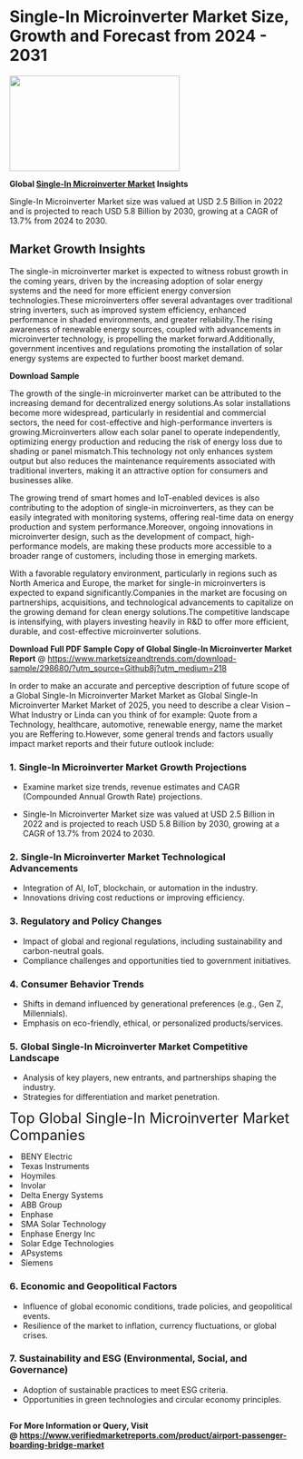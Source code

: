 <H1>Single-In Microinverter Market Size, Growth and Forecast from 2024 - 2031</H1><img class="aligncenter size-medium wp-image-584254" src="https://thirdeyenews.in/wp-content/uploads/2024/09/Global-Market-Research-300x168.jpeg" alt="" width="300" height="168" /><p><strong>Global&nbsp;<a href="https://www.marketsizeandtrends.com/download-sample/298680/?utm_source=Github8j?utm_medium=218">Single-In Microinverter Market</a> Insights</strong></p><p>Single-In Microinverter Market size was valued at USD 2.5 Billion in 2022 and is projected to reach USD 5.8 Billion by 2030, growing at a CAGR of 13.7% from 2024 to 2030.</p><p><h2>Market Growth Insights</h2> <p>The single-in microinverter market is expected to witness robust growth in the coming years, driven by the increasing adoption of solar energy systems and the need for more efficient energy conversion technologies.These microinverters offer several advantages over traditional string inverters, such as improved system efficiency, enhanced performance in shaded environments, and greater reliability.The rising awareness of renewable energy sources, coupled with advancements in microinverter technology, is propelling the market forward.Additionally, government incentives and regulations promoting the installation of solar energy systems are expected to further boost market demand.</p> <p><strong>Download Sample</strong></p> <p>The growth of the single-in microinverter market can be attributed to the increasing demand for decentralized energy solutions.As solar installations become more widespread, particularly in residential and commercial sectors, the need for cost-effective and high-performance inverters is growing.Microinverters allow each solar panel to operate independently, optimizing energy production and reducing the risk of energy loss due to shading or panel mismatch.This technology not only enhances system output but also reduces the maintenance requirements associated with traditional inverters, making it an attractive option for consumers and businesses alike.</p> <p>The growing trend of smart homes and IoT-enabled devices is also contributing to the adoption of single-in microinverters, as they can be easily integrated with monitoring systems, offering real-time data on energy production and system performance.Moreover, ongoing innovations in microinverter design, such as the development of compact, high-performance models, are making these products more accessible to a broader range of customers, including those in emerging markets.</p> <p>With a favorable regulatory environment, particularly in regions such as North America and Europe, the market for single-in microinverters is expected to expand significantly.Companies in the market are focusing on partnerships, acquisitions, and technological advancements to capitalize on the growing demand for clean energy solutions.The competitive landscape is intensifying, with players investing heavily in R&D to offer more efficient, durable, and cost-effective microinverter solutions.</p> <p><span class=""><strong>Download Full PDF Sample Copy of Global Single-In Microinverter Market Report</strong> @ <a href="https://www.marketsizeandtrends.com/download-sample/298680/?utm_source=Github8j?utm_medium=218" target="_blank">https://www.marketsizeandtrends.com/download-sample/298680/?utm_source=Github8j?utm_medium=218</a></span></p><p>In order to make an accurate and perceptive description of future scope of a Global&nbsp;Single-In Microinverter Market Market as Global&nbsp;Single-In Microinverter Market Market of 2025, you need to describe a clear Vision &ndash; What Industry or Linda can you think of for example: Quote from a Technology, healthcare, automotive, renewable energy, name the market you are Reffering to.However, some general trends and factors usually impact market reports and their future outlook include:</p><h3>1.&nbsp;<strong>Single-In Microinverter Market Growth Projections</strong></h3><ul><li>Examine market size trends, revenue estimates and CAGR (Compounded Annual Growth Rate) projections.</li><li><p>Single-In Microinverter Market size was valued at USD 2.5 Billion in 2022 and is projected to reach USD 5.8 Billion by 2030, growing at a CAGR of 13.7% from 2024 to 2030.</p></li></ul><h3>2.&nbsp;<strong>Single-In Microinverter Market Technological Advancements</strong></h3><ul><li>Integration of AI, IoT, blockchain, or automation in the industry.</li><li>Innovations driving cost reductions or improving efficiency.</li></ul><h3>3.&nbsp;<strong>Regulatory and Policy Changes</strong></h3><ul><li>Impact of global and regional regulations, including sustainability and carbon-neutral goals.</li><li>Compliance challenges and opportunities tied to government initiatives.</li></ul><h3>4.&nbsp;<strong>Consumer Behavior Trends</strong></h3><ul><li>Shifts in demand influenced by generational preferences (e.g., Gen Z, Millennials).</li><li>Emphasis on eco-friendly, ethical, or personalized products/services.</li></ul><h3>5.&nbsp;<strong>Global Single-In Microinverter Market Competitive Landscape</strong></h3><ul><li>Analysis of key players, new entrants, and partnerships shaping the industry.</li><li>Strategies for differentiation and market penetration.</li></ul><p data-pm-slice="1 1 []"><span style="color: inherit; font-family: inherit; font-size: 25px;">Top Global Single-In Microinverter Market Companies</span></p><div class="" data-test-id=""><p><li>BENY Electric</li><li> Texas Instruments</li><li> Hoymiles</li><li> Involar</li><li> Delta Energy Systems</li><li> ABB Group</li><li> Enphase</li><li> SMA Solar Technology</li><li> Enphase Energy Inc</li><li> Solar Edge Technologies</li><li> APsystems</li><li> Siemens</li></p></div><h3>6.&nbsp;<strong>Economic and Geopolitical Factors</strong></h3><ul><li>Influence of global economic conditions, trade policies, and geopolitical events.</li><li>Resilience of the market to inflation, currency fluctuations, or global crises.</li></ul><h3>7.&nbsp;<strong>Sustainability and ESG (Environmental, Social, and Governance)</strong></h3><ul><li>Adoption of sustainable practices to meet ESG criteria.</li><li>Opportunities in green technologies and circular economy principles.</li></ul><h2><strong style="font-size: 14px;">For More Information or Query, Visit @&nbsp;</strong><a style="background-color: #ffffff; font-size: 14px;" href="https://www.marketsizeandtrends.com/report/single-in-microinverter-market/" target="_blank">https://www.verifiedmarketreports.com/product/airport-passenger-boarding-bridge-market</a></h2>